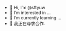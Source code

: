 - 👋 Hi, I’m @sftyuw
- 👀 I’m interested in ...
- 🌱 I’m currently learning ...
- 💞️ 我正在尋求合作.

<!---
sftyuw/sftyuw is a ✨ special ✨ repository because its `README.md` (this file) appears on your GitHub profile.
You can click the Preview link to take a look at your changes.
--->
